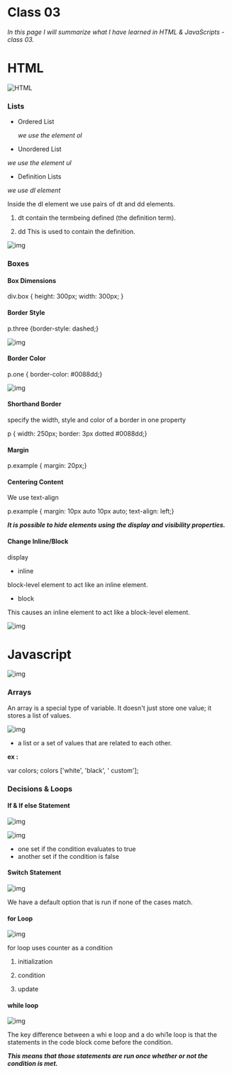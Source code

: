 # Class 03

*In this page I will summarize what I have learned in HTML & JavaScripts - class 03.*

# HTML

![HTML](https://farm6.staticflickr.com/5005/5372580945_2988198c90.jpg)

### Lists

- Ordered List

  *we use the element ol*

- Unordered List

*we use the element ul*

- Definition Lists

*we use dl element*

Inside the dl element we use pairs of dt and dd elements.

1. dt  contain the termbeing defined (the definition term).

2. dd This is used to contain the definition.


![img](https://i.stack.imgur.com/4IL5O.jpg)

### Boxes

#### Box Dimensions 

div.box {
height: 300px;
width: 300px;
}

#### Border Style

p.three {border-style: dashed;}


![img](https://s3.amazonaws.com/webucator-how-tos/2304.png)

#### Border Color

p.one {
border-color: #0088dd;}

![img](https://i.ytimg.com/vi/a-P0Hg0kWLU/maxresdefault.jpg)

#### Shorthand Border 

specify the width, style and color of a border in one property

p {
width: 250px;
border: 3px dotted #0088dd;}

#### Margin
p.example {
margin: 20px;}

#### Centering Content 

We use text-align   


p.example {
margin: 10px auto 10px auto;
text-align: left;}


***It is possible to hide elements using the display and visibility properties.***

#### Change Inline/Block

display

- inline 

block-level element to act like an inline element.

- block 

This causes an inline element to act like a block-level element.

![img](https://i.stack.imgur.com/mGTYI.png)

# Javascript


![img](https://cacm.acm.org/system/assets/0001/7595/102114_Gaurang_JavaScript-and-the.large.jpg?1476779478&1413913211)


### Arrays


An array is a special type of variable. It doesn't just store one value; it stores a list of values. 

![img](https://array-freeze-javascript.ncmpcppapero.buzz/img/706404.jpg)

-  a list or a set of values that are related to each other. 

**ex :**

 var colors;
colors ['white', 'black', ' custom'];

### Decisions & Loops

#### If & If else Statement


![img](https://www.kirupa.com/html5/images/if_else_72.png)

![img](https://cdn.programiz.com/sites/tutorial2program/files/how-if-else-works-c-programming.jpg)

- one set if the condition evaluates to true
- another set if the condition is false 

#### Switch Statement

![img](https://codeforwin.org/wp-content/uploads/2017/08/switch-statement-flowchart.png)

We have a default option that is run if none of the cases match.


#### for Loop

![img](https://www.journaldev.com/wp-content/uploads/2017/10/java-for-loop.png)

for loop uses counter as a condition 

1. initialization

2. condition

3. update

#### while loop


![img](https://www.sqlshack.com/wp-content/uploads/2019/10/flow-chart-of-the-sql-while-loop.png)



The key difference between a whi e loop and a do whi1e loop is that the statements in the code block come before the condition.


 ***This means that those statements are run once whether or not the condition is met.***
